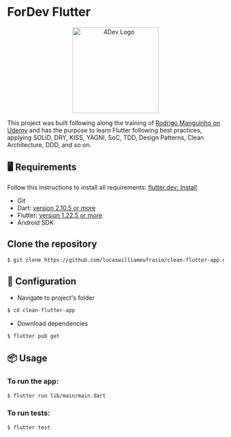 # ForDev Flutter

<div align="center">
<img width="200"
src="https://user-images.githubusercontent.com/34021576/106562432-0cdf3d80-6509-11eb-9004-556737c3cdb3.png" alt="4Dev Logo"
    />
</div>

This project was built following along the training of [Rodrigo Manguinho on Udemy](https://www.udemy.com/course/flutter-com-mango/) and has the purpose to learn Flutter following best practices, applying SOLID, DRY, KISS, YAGNI, SoC, TDD, Design Patterns, Clean Architecture, DDD, and so on.

<h2 id="requirements">🖥 Requirements </h2>

Follow this instructions to install all requirements: [flutter.dev: Install](https://flutter.dev/docs/get-started/install)

- Git
- Dart: [version 2.10.5 or more](https://dart.dev/get-dart)
- Flutter: [version 1.22.5 or more](https://flutter.dev/docs/get-started/install)
- Android SDK

## Clone the repository

``` bash
$ git clone https://github.com/lucaswilliameufrasio/clean-flutter-app.git
```

## 🔨 Configuration

- Navigate to project's folder

``` bash
$ cd clean-flutter-app
```

- Download dependencies

``` bash
$ flutter pub get
```

<h2 id="usage">📦 Usage</h2>

### To run the app:

``` bash
$ flutter run lib/main/main.dart
```

### To run tests:

``` bash
$ flutter test
```


